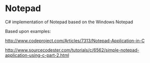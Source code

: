 Notepad
=======

C# implementation of Notepad based on the Windows Notepad

Based upon examples:

http://www.codeproject.com/Articles/7313/Notepad-Application-in-C

http://www.sourcecodester.com/tutorials/c/6562/simple-notepad-application-using-c-part-2.html
